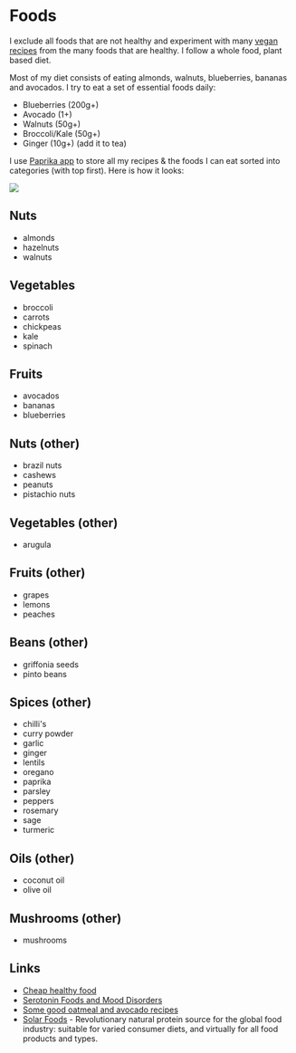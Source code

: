 # Foods

I exclude all foods that are not healthy and experiment with many [vegan recipes](https://github.com/nikitavoloboev/vegan-recipes/#readme) from the many foods that are healthy. I follow a whole food, plant based diet.

Most of my diet consists of eating almonds, walnuts, blueberries, bananas and avocados. I try to eat a set of essential foods daily:

- Blueberries (200g+)
- Avocado (1+)
- Walnuts (50g+)
- Broccoli/Kale (50g+)
- Ginger (10g+) (add it to tea)

I use [Paprika app](https://www.paprikaapp.com/) to store all my recipes & the foods I can eat sorted into categories (with top first). Here is how it looks:

![](https://i.imgur.com/a9lMUh7.png)

## Nuts

- almonds
- hazelnuts
- walnuts

## Vegetables

- broccoli
- carrots
- chickpeas
- kale
- spinach

## Fruits

- avocados
- bananas
- blueberries

## Nuts (other)

- brazil nuts
- cashews
- peanuts
- pistachio nuts

## Vegetables (other)

- arugula

## Fruits (other)

- grapes
- lemons
- peaches

## Beans (other)

- griffonia seeds
- pinto beans

## Spices (other)

- chilli's
- curry powder
- garlic
- ginger
- lentils
- oregano
- paprika
- parsley
- peppers
- rosemary
- sage
- turmeric

## Oils (other)

- coconut oil
- olive oil

## Mushrooms (other)

- mushrooms

## Links

- [Cheap healthy food](https://www.nomeatathlete.com/cheap-healthy-food/)
- [Serotonin Foods and Mood Disorders](https://bebrainfit.com/serotonin-foods-mood-brain/)
- [Some good oatmeal and avocado recipes](https://www.reddit.com/r/HealthyFood/comments/8ytyqi/food_for_the_brain_with_a_budget/)
- [Solar Foods](https://solarfoods.fi/) - Revolutionary natural protein source for the global food industry: suitable for varied consumer diets, and virtually for all food products and types.
